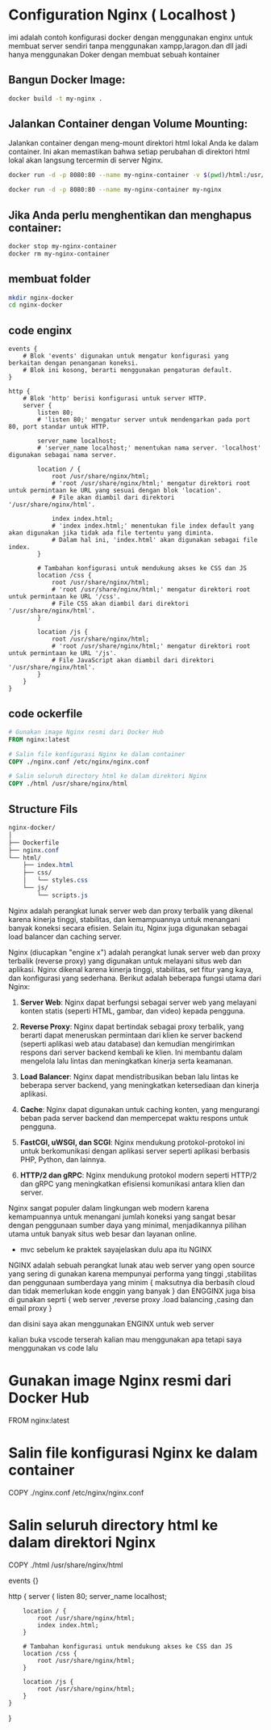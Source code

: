 #  Configuration Nginx ( Localhost ) 

imi adalah contoh konfigurasi docker dengan menggunakan enginx untuk membuat server sendiri tanpa menggunakan xampp,laragon.dan dll jadi hanya menggunakan Doker dengan membuat sebuah kontainer 

## Bangun Docker Image:


```bash
docker build -t my-nginx .
```
## Jalankan Container dengan Volume Mounting:
Jalankan container dengan meng-mount direktori html lokal Anda ke dalam container. Ini akan memastikan bahwa setiap perubahan di direktori html lokal akan langsung tercermin di server Nginx.
```bash
docker run -d -p 8080:80 --name my-nginx-container -v $(pwd)/html:/usr/share/nginx/html my-nginx

docker run -d -p 8080:80 --name my-nginx-container my-nginx

```
## Jika Anda perlu menghentikan dan menghapus container:

```bash
docker stop my-nginx-container
docker rm my-nginx-container
```
## membuat folder 
```bash
mkdir nginx-docker
cd nginx-docker

```
## code enginx
```nginx
events {
    # Blok 'events' digunakan untuk mengatur konfigurasi yang berkaitan dengan penanganan koneksi.
    # Blok ini kosong, berarti menggunakan pengaturan default.
}

http {
    # Blok 'http' berisi konfigurasi untuk server HTTP.
    server {
        listen 80;
        # 'listen 80;' mengatur server untuk mendengarkan pada port 80, port standar untuk HTTP.

        server_name localhost;
        # 'server_name localhost;' menentukan nama server. 'localhost' digunakan sebagai nama server.

        location / {
            root /usr/share/nginx/html;
            # 'root /usr/share/nginx/html;' mengatur direktori root untuk permintaan ke URL yang sesuai dengan blok 'location'.
            # File akan diambil dari direktori '/usr/share/nginx/html'.

            index index.html;
            # 'index index.html;' menentukan file index default yang akan digunakan jika tidak ada file tertentu yang diminta.
            # Dalam hal ini, 'index.html' akan digunakan sebagai file index.
        }

        # Tambahan konfigurasi untuk mendukung akses ke CSS dan JS
        location /css {
            root /usr/share/nginx/html;
            # 'root /usr/share/nginx/html;' mengatur direktori root untuk permintaan ke URL '/css'.
            # File CSS akan diambil dari direktori '/usr/share/nginx/html'.
        }

        location /js {
            root /usr/share/nginx/html;
            # 'root /usr/share/nginx/html;' mengatur direktori root untuk permintaan ke URL '/js'.
            # File JavaScript akan diambil dari direktori '/usr/share/nginx/html'.
        }
    }
}
```
## code ockerfile
```Dockerfile
# Gunakan image Nginx resmi dari Docker Hub
FROM nginx:latest

# Salin file konfigurasi Nginx ke dalam container
COPY ./nginx.conf /etc/nginx/nginx.conf

# Salin seluruh directory html ke dalam direktori Nginx
COPY ./html /usr/share/nginx/html

```
## Structure Fils 
```css
nginx-docker/
│
├── Dockerfile
├── nginx.conf
└── html/
    ├── index.html
    ├── css/
    │   └── styles.css
    └── js/
        └── scripts.js

```


Nginx adalah perangkat lunak server web dan proxy terbalik yang dikenal karena kinerja tinggi, stabilitas, dan kemampuannya untuk menangani banyak koneksi secara efisien. Selain itu, Nginx juga digunakan sebagai load balancer dan caching server.


Nginx (diucapkan "engine x") adalah perangkat lunak server web dan proxy terbalik (reverse proxy) yang digunakan untuk melayani situs web dan aplikasi. Nginx dikenal karena kinerja tinggi, stabilitas, set fitur yang kaya, dan konfigurasi yang sederhana. Berikut adalah beberapa fungsi utama dari Nginx:

1. **Server Web**: Nginx dapat berfungsi sebagai server web yang melayani konten statis (seperti HTML, gambar, dan video) kepada pengguna.

2. **Reverse Proxy**: Nginx dapat bertindak sebagai proxy terbalik, yang berarti dapat meneruskan permintaan dari klien ke server backend (seperti aplikasi web atau database) dan kemudian mengirimkan respons dari server backend kembali ke klien. Ini membantu dalam mengelola lalu lintas dan meningkatkan kinerja serta keamanan.

3. **Load Balancer**: Nginx dapat mendistribusikan beban lalu lintas ke beberapa server backend, yang meningkatkan ketersediaan dan kinerja aplikasi.

4. **Cache**: Nginx dapat digunakan untuk caching konten, yang mengurangi beban pada server backend dan mempercepat waktu respons untuk pengguna.

5. **FastCGI, uWSGI, dan SCGI**: Nginx mendukung protokol-protokol ini untuk berkomunikasi dengan aplikasi server seperti aplikasi berbasis PHP, Python, dan lainnya.

6. **HTTP/2 dan gRPC**: Nginx mendukung protokol modern seperti HTTP/2 dan gRPC yang meningkatkan efisiensi komunikasi antara klien dan server.

Nginx sangat populer dalam lingkungan web modern karena kemampuannya untuk menangani jumlah koneksi yang sangat besar dengan penggunaan sumber daya yang minimal, menjadikannya pilihan utama untuk banyak situs web besar dan layanan online.


- mvc 
sebelum ke praktek sayajelaskan dulu apa itu NGINX 

NGINX adalah sebuah  perangkat lunak atau web server yang open source yang sering di gunakan karena mempunyai performa yang tinggi ,stabilitas 
dan penggunaan sumberdaya yang minim { maksutnya dia berbasih cloud dan tidak memerlukan kode enggin yang banyak }
dan ENGGINX juga bisa di gunakan seprti { web server ,reverse proxy .load balancing ,casing dan email proxy }

dan disini saya akan menggunakan ENGINX untuk web server 

kalian buka vscode terserah kalian mau menggunakan apa tetapi saya menggunakan vs code lalu

# Gunakan image Nginx resmi dari Docker Hub
FROM nginx:latest

# Salin file konfigurasi Nginx ke dalam container
COPY ./nginx.conf /etc/nginx/nginx.conf

# Salin seluruh directory html ke dalam direktori Nginx
COPY ./html /usr/share/nginx/html

events {}

http {
    server {
        listen 80;
        server_name localhost;

        location / {
            root /usr/share/nginx/html;
            index index.html;
        }

        # Tambahan konfigurasi untuk mendukung akses ke CSS dan JS
        location /css {
            root /usr/share/nginx/html;
        }

        location /js {
            root /usr/share/nginx/html;
        }
    }
}